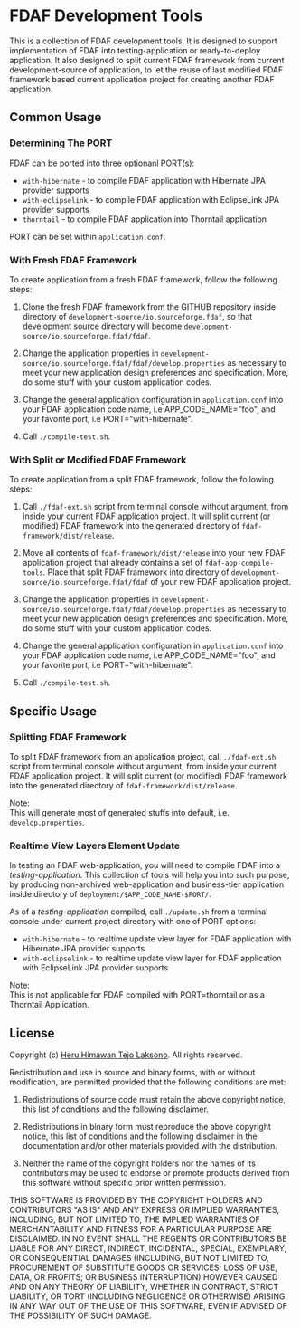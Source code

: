 FDAF Development Tools
======================

This is a collection of FDAF development tools. It is designed to support
implementation of FDAF into testing-application or ready-to-deploy
application. It also designed to split current FDAF framework from current
development-source of application, to let the reuse of last modified FDAF
framework based current application project for creating another FDAF
application.

## Common Usage

### Determining The PORT

FDAF can be ported into three optionanl PORT(s):

  - `with-hibernate` - to compile FDAF application with Hibernate JPA provider supports
  - `with-eclipselink` - to compile FDAF application with EclipseLink JPA provider supports
  - `thorntail` - to compile FDAF application into Thorntail application

PORT can be set within `application.conf`.

### With Fresh FDAF Framework

To create application from a fresh FDAF framework, follow the following steps:

1. Clone the fresh FDAF framework from the GITHUB repository inside directory
of `development-source/io.sourceforge.fdaf`, so that development source
directory will become `development-source/io.sourceforge.fdaf/fdaf`.

2. Change the application properties in `development-source/io.sourceforge.fdaf/fdaf/develop.properties`
as necessary to meet your new application design preferences and specification.
More, do some stuff with your custom application codes.

3. Change the general application configuration in `application.conf` into
your FDAF application code name, i.e APP_CODE_NAME="foo", and your favorite port,
i.e PORT="with-hibernate".

4. Call `./compile-test.sh`.
  
### With Split or Modified FDAF Framework

To create application from a split FDAF framework, follow the following steps:

1. Call `./fdaf-ext.sh` script from terminal console without argument, from
inside your current FDAF application project. It will split current (or
modified) FDAF framework into the generated directory of `fdaf-framework/dist/release`.

2. Move all contents of `fdaf-framework/dist/release` into your new FDAF
application project that already contains a set of `fdaf-app-compile-tools`.
Place that split FDAF framework into directory of `development-source/io.sourceforge.fdaf/fdaf`
of your new FDAF application project.

3. Change the application properties in `development-source/io.sourceforge.fdaf/fdaf/develop.properties`
as necessary to meet your new application design preferences and specification.
More, do some stuff with your custom application codes.

4. Change the general application configuration in `application.conf` into
your FDAF application code name, i.e APP_CODE_NAME="foo", and your favorite port,
i.e PORT="with-hibernate".

5. Call `./compile-test.sh`.

## Specific Usage

### Splitting FDAF Framework

To split FDAF framework from an application project, call `./fdaf-ext.sh`
script from terminal console without argument, from inside your current FDAF
application project. It will split current (or modified) FDAF framework into
the generated directory of `fdaf-framework/dist/release`.

Note:  
This will generate most of generated stuffs into default, i.e.
`develop.properties`.

### Realtime View Layers Element Update

In testing an FDAF web-application, you will need to compile FDAF into a
_testing-application_. This collection of tools will help you into such
purpose, by producing non-archived web-application and business-tier
application inside directory of `deployment/$APP_CODE_NAME-$PORT/`.

As of a _testing-application_ compiled, call `./update.sh` from a terminal
console under current project directory with one of PORT options:

  - `with-hibernate` - to realtime update view layer for FDAF application with Hibernate JPA provider supports
  - `with-eclipselink` - to realtime update view layer for FDAF application with EclipseLink JPA provider supports
  
Note:  
This is not applicable for FDAF compiled with PORT=thorntail or as a Thorntail Application.

## License

Copyright (c) [Heru Himawan Tejo Laksono](https://github.com/heru-himawan-tl).
All rights reserved.

Redistribution and use in source and binary forms, with or without
modification, are permitted provided that the following conditions are met:

1. Redistributions of source code must retain the above copyright notice,
   this list of conditions and the following disclaimer.

2. Redistributions in binary form must reproduce the above copyright notice,
   this list of conditions and the following disclaimer in the documentation
   and/or other materials provided with the distribution.

3. Neither the name of the copyright holders nor the names of its
   contributors may be used to endorse or promote products derived from this
   software without specific prior written permission.

THIS SOFTWARE IS PROVIDED BY THE COPYRIGHT HOLDERS AND CONTRIBUTORS "AS IS"
AND ANY EXPRESS OR IMPLIED WARRANTIES, INCLUDING, BUT NOT LIMITED TO, THE
IMPLIED WARRANTIES OF MERCHANTABILITY AND FITNESS FOR A PARTICULAR PURPOSE
ARE DISCLAIMED. IN NO EVENT SHALL THE REGENTS OR CONTRIBUTORS BE LIABLE FOR
ANY DIRECT, INDIRECT, INCIDENTAL, SPECIAL, EXEMPLARY, OR CONSEQUENTIAL
DAMAGES (INCLUDING, BUT NOT LIMITED TO, PROCUREMENT OF SUBSTITUTE GOODS OR
SERVICES; LOSS OF USE, DATA, OR PROFITS; OR BUSINESS INTERRUPTION) HOWEVER
CAUSED AND ON ANY THEORY OF LIABILITY, WHETHER IN CONTRACT, STRICT LIABILITY,
OR TORT (INCLUDING NEGLIGENCE OR OTHERWISE) ARISING IN ANY WAY OUT OF THE
USE OF THIS SOFTWARE, EVEN IF ADVISED OF THE POSSIBILITY OF SUCH DAMAGE.




  
  
